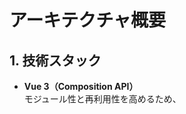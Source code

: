 # アーキテクチャ概要

## 1. 技術スタック

- **Vue 3（Composition API）**  
  モジュール性と再利用性を高めるため、<script setup> とリアクティブな ref／computed／watch を多用。

- **Pinia**  
  アプリの状態管理（録音状態・再生状態・譜面データ・選択ノートなど）に使用。

- **Tone.js**  
  Web Audio API をラップしたライブラリ。音声再生の初期化、PolySynth の生成、Note の攻撃・解放を管理。

- **VexFlow**  
  SVG ベースで五線譜を描画。ノートの配置、ビーム、休符、音部記号、拍子記号に対応。

- **Vite**  
  ビルド／開発環境。TypeScript と Vue のホットリロードを高速に行う。

---

## 2. コンポーネント構成

```
melodycanvas/
├── node_modules/
├── public/
│   └── favicon.ico
├── src/
│   ├── assets/       # 画像、CSSファイル、フォントなど
│   │   ├── css/
│   │   │   └── main.css
│   │   │   └── tailwind.css # Tailwind CSSを使う場合
│   │   └── images/
│   │       └── logo.png
│   ├── components/   # 再利用可能なVueコンポーネント
│   │   ├── PianoKeyboard.vue     # 仮想鍵盤
│   │   ├── SheetMusicDisplay.vue # 譜面表示（VexFlowをラップ）
│   │   ├── RecordControls.vue    # 録音・再生・停止ボタン
│   │   ├── NoteEditor.vue        # 音符編集パネル
│   │   └── DownloadOptions.vue   # ダウンロードオプション
│   ├── composables/  # 再利用可能なロジック（Vue 3 Composition API）
│   │   ├── useAudio.ts         # Web Audio API / Tone.jsのロジック（シンセサイザー、再生など）
│   │   └── useSheetMusic.ts    # VexFlow関連のロジック（譜面描画ヘルパー）
│   ├── stores/       # Piniaストア（アプリケーションの状態管理）
│   │   └── musicStore.ts       # 記録された音符データ、録音/再生状態など
│   ├── types/        # TypeScriptの型定義ファイル
│   │   └── note.ts             # NoteEventインターフェースなど
│   ├── views/        # ルーティングされるページコンポーネント
│   │   └── HomePage.vue        # アプリのメイン画面
│   ├── App.vue       # アプリケーションのルートコンポーネント
│   ├── main.ts       # アプリケーションのエントリーポイント
│   └── router.ts     # Vue Routerの設定（必要であれば）
├── index.html        # Viteのビルドエントリーポイント
├── package.json
├── tsconfig.json     # TypeScript設定ファイル
└── vite.config.ts    # Vite設定ファイル
```

---

## 3. 状態管理（Pinia ストア）

### state

- `recordedNotes: NoteEvent[]`  
  MIDIノート・タイミング・長さ・強さを時系列に保持

- `appState`  
  'idle' | 'recording' | 'playing' | ...

- `selectedNoteId`  
  現在編集中／選択中のノート

- `playbackRate`  
  再生速度（0.1～2.0）

### actions

- `startRecording` / `stopRecording`
- `addNote(midi, vel)` / `releaseNote(midi)`
- `playSequence` / `stopPlayback`
- `addManualNoteEvent`
- 永続化：`saveCurrentScore` / `loadAllScores` / `loadScore` / `deleteScore`

---

## 4. 鍵盤＆オーディオ連携

### PianoKeyboard.vue

- 白鍵・黒鍵を絶対配置／v-for で描画
- クリック・キー押下で Pinia の addNote → Tone.js で即鳴らし
- 離した瞬間に releaseNote でデータ記録＆音停止

### useAudio.ts（Composable）

- AudioContext の一度だけ初期化
- PolySynth オブジェクト生成＆再利用

---

## 5. 五線譜描画

### useSheetMusic.ts（Composable）

- `convertNoteEventToVexFlowNote` で NoteEvent → StaveNote
- `drawVexFlowScore(notes, containerEl)`
- container をクリア
- `new Renderer(containerEl, SVG) → ctx`
- Stave を描画
- `Formatter.FormatAndDraw` or フォールバックで Voice + Formatter

### SheetMusicDisplay.vue

- ResizeObserver でコンテナ幅変化を検知し自動再描画
- ノート要素をクリックすると選択状態、Pinia の selectedNoteId 更新
- watch で譜面データ／選択ノートが変わるたびに再描画 & ハイライト

---

## 6. ダウンロード機能

- **JSON** … recordedNotes + playbackRate を丸ごと出力
- **MIDI** … @tonejs/midi でトラック作成
  - `track.setTempo(120 * playbackRate)`
  - 各 NoteEvent → `track.addNote({ midi, time, duration, velocity })`

---

## 開発／運用時の Tips

### AudioContext の自動再生ブロック

Chrome などはユーザー操作前の自動再生を禁止。startRecording／playSequence をボタンハンドラ内で呼ぶことで許可される。

### ResizeObserver で譜面幅を自動調整

ウィンドウ幅やサイドバー開閉で変化しても五線譜がショートカットされず、常に表示領域にフィット。

### VexFlow のフォールバック

Formatter.FormatAndDraw が失敗する場合もあるので、例外キャッチして Voice + Formatter で確実に描画。

### Pinia の「選択ノート」連携

五線譜の .vf-stavenote 要素と NoteEvent.id を Map<SVGGElement, string> でマッピングし、クリックで同期。

### 再生速度スライダー

playbackRate を store に持たせると、ダウンロード時の MIDI のテンポ設定や playSequence のシーク間隔にも容易に反映可。

### コード分割・Composable 化

Audio, SheetMusic, そして鍵盤表示それぞれを Composable／コンポーネントに分けることで、責務が明確に。

### 性能対策

録音中は recordedNotes.push のみ。再生時はシンプルな setTimeout 連鎖。大規模譜面で重くなる場合は requestAnimationFrame や Web Worker の検討を。

### デプロイ時の TypeScript 注意点

VexFlow の型定義に微妙なズレがある場合、as unknown as HTMLDivElement のようにキャストしてビルドエラーを抑制。

### UI/UX 改善

鍵盤操作のレスポンスを高めるため、マウス／タッチイベントと Tone.js の呼び出しを最適化。長押しや連打対応は event.repeat を無視するロジックでカバー。

---

## 拡張案

- 複数トラック／パート対応
- 和音（同時押し）表示＆再生強化
- テンポマップを譜面に表示
- MusicXML エクスポート

---

これらを踏まえておくと、今後の機能追加やメンテナンスがスムーズになります。何か補足や質問があればぜひお知らせください！